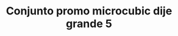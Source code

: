 ---
title: Conjunto promo microcubic dije grande 5
date: 
draft: false

# descripcion
description : Conjunto de cadena y dije con microcubic. Largo de cadena 40, 45 o 50 cm a elección

materials: Plata 925

color: 

dimensions: 

code: 06-26-0723

type: "Conjuntos"

categories: []

price: $8.580,00

price_eftvo: $7.290,00

# Images
# first image will be shown in the product page
images:
  # - image: "images/path_to_image"
  # La ubicacion de las imagenes es imagenes/Conjuntos/Conjuntos.Cadena y Dije/06-26-0723-conjunto-promo-microcubic-dije-grande-5
  - image: "./images/conjuntos/cadena_y_dije/06-26-0723-conjunto-promo-microcubic-dije-grande-5.jpg"
---